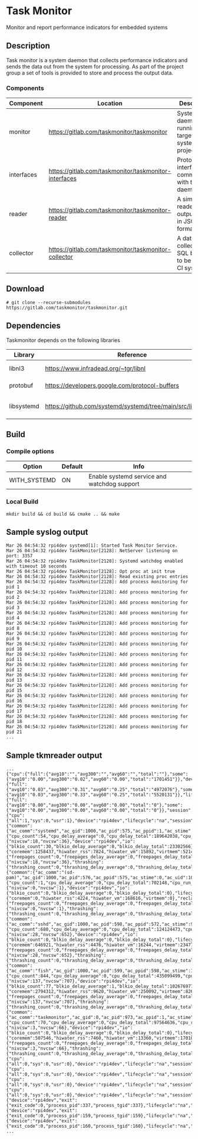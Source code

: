 # Task Monitor

Monitor and report performance indicators for embedded systems

## Description

Task monitor is a system daemon that collects performance indicators and sends the data out from the system for processing. 
As part of the project group a set of tools is provided to store and process the output data.

### Components
| Component | Location | Description |
| ------ | ------ | ------ |
| monitor | https://gitlab.com/taskmonitor/taskmonitor | System daemon running on target system (this project) |
| interfaces | https://gitlab.com/taskmonitor/taskmonitor-interfaces | Protobuf interfaces to communicate with the daemon |
| reader | https://gitlab.com/taskmonitor/taskmonitor-reader | A simple reader that output data in JSON format |
| collector | https://gitlab.com/taskmonitor/taskmonitor-collector | A data collector, SQL based, to be used in CI systems |

## Download
`# git clone --recurse-submodules https://gitlab.com/taskmonitor/taskmonitor.git`

## Dependencies

Taskmonitor depends on the following libraries

| Library | Reference | Info |
| ------ | ------ | ------ |
| libnl3 | https://www.infradead.org/~tgr/libnl | Used for netlink interfaces |
| protobuf | https://developers.google.com/protocol-buffers | Data serialization |
| libsystemd | https://github.com/systemd/systemd/tree/main/src/libsystemd | Optional if WITH_SYSTEMD is ON |

## Build
### Compile options

| Option | Default | Info |
| ------ | ------ | ------ |
| WITH_SYSTEMD | ON | Enable systemd service and watchdog support |

### Local Build
`mkdir build && cd build && cmake .. && make `

## Sample syslog output
```
Mar 26 04:54:32 rpi4dev systemd[1]: Started Task Monitor Service.
Mar 26 04:54:32 rpi4dev TaskMonitor[2128]: NetServer listening on port: 3357
Mar 26 04:54:32 rpi4dev TaskMonitor[2128]: Systemd watchdog enabled with timeout 10 seconds
Mar 26 04:54:32 rpi4dev TaskMonitor[2128]: Opt proc at init true
Mar 26 04:54:32 rpi4dev TaskMonitor[2128]: Read existing proc entries
Mar 26 04:54:32 rpi4dev TaskMonitor[2128]: Add process monitoring for pid 1
Mar 26 04:54:32 rpi4dev TaskMonitor[2128]: Add process monitoring for pid 2
Mar 26 04:54:32 rpi4dev TaskMonitor[2128]: Add process monitoring for pid 3
Mar 26 04:54:32 rpi4dev TaskMonitor[2128]: Add process monitoring for pid 4
Mar 26 04:54:32 rpi4dev TaskMonitor[2128]: Add process monitoring for pid 8
Mar 26 04:54:32 rpi4dev TaskMonitor[2128]: Add process monitoring for pid 9
Mar 26 04:54:32 rpi4dev TaskMonitor[2128]: Add process monitoring for pid 10
Mar 26 04:54:32 rpi4dev TaskMonitor[2128]: Add process monitoring for pid 11
Mar 26 04:54:32 rpi4dev TaskMonitor[2128]: Add process monitoring for pid 12
Mar 26 04:54:32 rpi4dev TaskMonitor[2128]: Add process monitoring for pid 13
Mar 26 04:54:32 rpi4dev TaskMonitor[2128]: Add process monitoring for pid 15
Mar 26 04:54:32 rpi4dev TaskMonitor[2128]: Add process monitoring for pid 16
Mar 26 04:54:32 rpi4dev TaskMonitor[2128]: Add process monitoring for pid 17
Mar 26 04:54:32 rpi4dev TaskMonitor[2128]: Add process monitoring for pid 18
Mar 26 04:54:32 rpi4dev TaskMonitor[2128]: Add process monitoring for pid 21
...

```

## Sample tkmreader output
```
...
{"cpu":{"full":{"avg10":"","avg300":"","avg60":"","total":""},"some":{"avg10":"0.00","avg300":"0.02","avg60":"0.00","total":"1701451"}},"device":"rpi4dev","io":{"full":{"avg10":"0.03","avg300":"0.31","avg60":"0.25","total":"4972076"},"some":{"avg10":"0.03","avg300":"0.33","avg60":"0.25","total":"5520131"}},"lifecycle":"na","mem":{"full":{"avg10":"0.00","avg300":"0.00","avg60":"0.00","total":"0"},"some":{"avg10":"0.00","avg300":"0.00","avg60":"0.00","total":"0"}},"session":"2715708755170151292","time":1648665374,"type":"psi"}
{"cpu":{"all":1,"sys":0,"usr":1},"device":"rpi4dev","lifecycle":"na","session":"2715708755170151292","time":1648665374,"type":"stat"}
{"common":{"ac_comm":"systemd","ac_gid":1000,"ac_pid":575,"ac_ppid":1,"ac_stime":28000,"ac_uid":1000,"ac_utime":160000,"sys_cpu_percent":0,"user_cpu_percent":0},"cpu":{"cpu_count":54,"cpu_delay_average":0,"cpu_delay_total":189642038,"cpu_run_real_total":188000000,"cpu_run_virtual_total":189642038},"ctx":{"nivcsw":18,"nvcsw":36},"device":"rpi4dev","io":{"blkio_count":30,"blkio_delay_average":0,"blkio_delay_total":23302566},"lifecycle":"na","mem":{"coremem":1258437,"hiwater_rss":7824,"hiwater_vm":15892,"virtmem":5214828},"reclaim":{"freepages_count":0,"freepages_delay_average":0,"freepages_delay_total":0},"session":"2715708755170151292","swap":{"nivcsw":18,"nvcsw":36},"thrashing":{"thrashing_count":0,"thrashing_delay_average":0,"thrashing_delay_total":0},"time":1648665374,"type":"acct"}
{"common":{"ac_comm":"(sd-pam)","ac_gid":1000,"ac_pid":576,"ac_ppid":575,"ac_stime":0,"ac_uid":1000,"ac_utime":0,"sys_cpu_percent":0,"user_cpu_percent":0},"cpu":{"cpu_count":1,"cpu_delay_average":0,"cpu_delay_total":702148,"cpu_run_real_total":0,"cpu_run_virtual_total":702148},"ctx":{"nivcsw":0,"nvcsw":1},"device":"rpi4dev","io":{"blkio_count":0,"blkio_delay_average":0,"blkio_delay_total":0},"lifecycle":"na","mem":{"coremem":0,"hiwater_rss":4224,"hiwater_vm":168616,"virtmem":0},"reclaim":{"freepages_count":0,"freepages_delay_average":0,"freepages_delay_total":0},"session":"2715708755170151292","swap":{"nivcsw":0,"nvcsw":1},"thrashing":{"thrashing_count":0,"thrashing_delay_average":0,"thrashing_delay_total":0},"time":1648665374,"type":"acct"}
{"common":{"ac_comm":"sshd","ac_gid":1000,"ac_pid":598,"ac_ppid":572,"ac_stime":96000,"ac_uid":1000,"ac_utime":52000,"sys_cpu_percent":0,"user_cpu_percent":0},"cpu":{"cpu_count":680,"cpu_delay_average":0,"cpu_delay_total":124124473,"cpu_run_real_total":148000000,"cpu_run_virtual_total":124124473},"ctx":{"nivcsw":28,"nvcsw":652},"device":"rpi4dev","io":{"blkio_count":0,"blkio_delay_average":0,"blkio_delay_total":0},"lifecycle":"na","mem":{"coremem":646921,"hiwater_rss":4476,"hiwater_vm":16244,"virtmem":2347765},"reclaim":{"freepages_count":0,"freepages_delay_average":0,"freepages_delay_total":0},"session":"2715708755170151292","swap":{"nivcsw":28,"nvcsw":652},"thrashing":{"thrashing_count":0,"thrashing_delay_average":0,"thrashing_delay_total":0},"time":1648665374,"type":"acct"}
{"common":{"ac_comm":"fish","ac_gid":1000,"ac_pid":599,"ac_ppid":598,"ac_stime":184000,"ac_uid":1000,"ac_utime":224000,"sys_cpu_percent":0,"user_cpu_percent":0},"cpu":{"cpu_count":844,"cpu_delay_average":0,"cpu_delay_total":435099499,"cpu_run_real_total":408000000,"cpu_run_virtual_total":435099499},"ctx":{"nivcsw":137,"nvcsw":707},"device":"rpi4dev","io":{"blkio_count":77,"blkio_delay_average":1,"blkio_delay_total":102676977},"lifecycle":"na","mem":{"coremem":2794312,"hiwater_rss":9620,"hiwater_vm":250092,"virtmem":82639749},"reclaim":{"freepages_count":0,"freepages_delay_average":0,"freepages_delay_total":0},"session":"2715708755170151292","swap":{"nivcsw":137,"nvcsw":707},"thrashing":{"thrashing_count":0,"thrashing_delay_average":0,"thrashing_delay_total":0},"time":1648665374,"type":"acct"}
{"common":{"ac_comm":"taskmonitor","ac_gid":0,"ac_pid":973,"ac_ppid":1,"ac_stime":28000,"ac_uid":0,"ac_utime":60000,"sys_cpu_percent":0,"user_cpu_percent":0},"cpu":{"cpu_count":70,"cpu_delay_average":0,"cpu_delay_total":97564636,"cpu_run_real_total":88000000,"cpu_run_virtual_total":97564636},"ctx":{"nivcsw":3,"nvcsw":66},"device":"rpi4dev","io":{"blkio_count":0,"blkio_delay_average":0,"blkio_delay_total":0},"lifecycle":"na","mem":{"coremem":507546,"hiwater_rss":7460,"hiwater_vm":13360,"virtmem":1701093},"reclaim":{"freepages_count":0,"freepages_delay_average":0,"freepages_delay_total":0},"session":"2715708755170151292","swap":{"nivcsw":3,"nvcsw":66},"thrashing":{"thrashing_count":0,"thrashing_delay_average":0,"thrashing_delay_total":0},"time":1648665374,"type":"acct"}
{"cpu":{"all":0,"sys":0,"usr":0},"device":"rpi4dev","lifecycle":"na","session":"2715708755170151292","time":1648665375,"type":"stat"}
{"cpu":{"all":0,"sys":0,"usr":0},"device":"rpi4dev","lifecycle":"na","session":"2715708755170151292","time":1648665376,"type":"stat"}
{"cpu":{"all":0,"sys":0,"usr":0},"device":"rpi4dev","lifecycle":"na","session":"2715708755170151292","time":1648665377,"type":"stat"}
{"cpu":{"all":0,"sys":0,"usr":0},"device":"rpi4dev","lifecycle":"na","session":"2715708755170151292","time":1648665378,"type":"stat"}
{"device":"rpi4dev","exit":{"exit_code":0,"process_pid":337,"process_tgid":337},"lifecycle":"na","session":"2715708755170151292","time":1648665378,"type":"proc"}
{"device":"rpi4dev","exit":{"exit_code":0,"process_pid":159,"process_tgid":159},"lifecycle":"na","session":"2715708755170151292","time":1648665378,"type":"proc"}
{"device":"rpi4dev","exit":{"exit_code":0,"process_pid":160,"process_tgid":160},"lifecycle":"na","session":"2715708755170151292","time":1648665379,"type":"proc"}
...
```

